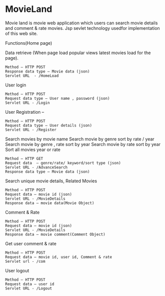 # MovieLand
Movie land is movie web application  which users can search movie details and comment &amp; rate movies.  Jsp sevlet technology usedfor implementation of this web site.


Functions(Home page)

Data retrieve (When page load popular views latest movies load for the page).

	Method – HTTP POST
	Response data type – Movie data (json)
	Servlet URL  - /HomeLoad
	
User login 

	Method – HTTP POST
	Request data type – User name , password (json)
	Servlet URL - /Login

User Registration – 

	Method – HTTP POST
	Request data type – User details (json)
	Servlet URL - /Register
  
Search movies by movie name
Search movie by genre sort by rate / year
Search movie by genre , rate sort by year
Search movie by rate sort by year
Sort all movies year or rate 
	
	Method – HTTP GET
	Request data  – genre/rate/ keyword/sort type (json)
	Servlet URL - /AdvanceSearch
	Response data type – Movie data (json)
  
  Search unique movie details, Related Movies 

	Method – HTTP POST
	Request data – movie id (json) 
	Servlet URL - /MovieDetails
	Response data – movie data(Movie Object)

Comment  & Rate 

	Method – HTTP POST
	Request data – movie id (json) 
	Servlet URL - /MovieDetails
	Response data – movie comment(Comment Object)
  
  Get user comment & rate
  
	Method – HTTP POST
	Request data – movie id, user id, Comment & rate 
	Servlet url - /com

User logout  

	Method – HTTP POST
	Request data – user id 
	Servlet URL - /Logout
  
  
